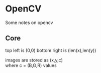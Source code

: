 # OpenCV
Some notes on opencv

## Core
top left is  (0,0)
bottom right is (len(x),len(y))

images are stored as (x,y,c)  
where c = (B,G,R) values